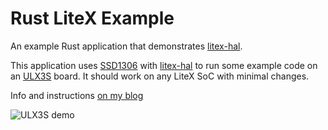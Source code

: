 # Rust LiteX Example
An example Rust application that demonstrates [litex-hal](https://github.com/pepijndevos/rust-litex-hal/tree/master).

This application uses [SSD1306](https://github.com/jamwaffles/ssd1306) with [litex-hal](https://github.com/pepijndevos/rust-litex-hal/tree/master)
to run some example code on an [ULX3S](https://radiona.org/ulx3s/) board. It should work on any LiteX SoC with minimal changes.

Info and instructions [on my blog](http://pepijndevos.nl/2020/08/04/a-rust-hal-for-your-litex-fpga-soc.html)

![ULX3S demo](http://pepijndevos.nl/images/ulx3s_oled.gif)
